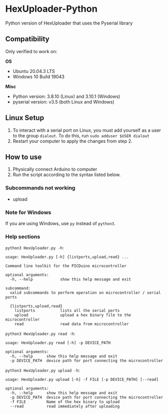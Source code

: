 # HexUploader-Python
Python version of HexUploader that uses the Pyserial library

## Compatibility
Only verified to work on:

**OS**
- Ubuntu 20.04.3 LTS
- Windows 10 Build 19043

**Misc**
- Python version: 3.8.10 (Linux) and 3.10.1 (Windows)
- pyserial version: v3.5 (both Linux and Windows)

## Linux Setup
1. To interact with a serial port on Linux, you must add yourself as a user to the group `dialout`. To do this, run `sudo adduser $USER dialout`
2. Restart your computer to apply the changes from step 2.

## How to use
1. Physically connect Arduino to computer
2. Run the script according to the syntax listed below.

### Subcommands not working
- upload

### Note for Windows
If you are using Windows, use `py` instead of `python3`.

### Help sections
`python3 HexUploader.py -h`:
```
usage: HexUploader.py [-h] {listports,upload,read} ...

Command line toolkit for the PICDuino microcontroller

optional arguments:
  -h, --help            show this help message and exit

subcommand:
  valid subcommands to perform operation on microcontroller / serial ports

  {listports,upload,read}
    listports           lists all the serial ports
    upload              upload a hex binary file to the microcontroller
    read                read data from microcontroller
```
`python3 HexUploader.py read -h`:
```
usage: HexUploader.py read [-h] -p DEVICE_PATH

optional arguments:
  -h, --help      show this help message and exit
  -p DEVICE_PATH  device path for port connecting the microcontroller
```
`python3 HexUploader.py upload -h`:
```
usage: HexUploader.py upload [-h] -f FILE [-p DEVICE_PATH] [--read]

optional arguments:
  -h, --help      show this help message and exit
  -p DEVICE_PATH  device path for port connecting the microcontroller
  -f FILE         Name of the hex binary to upload
  --read          read immediately after uploading
```
